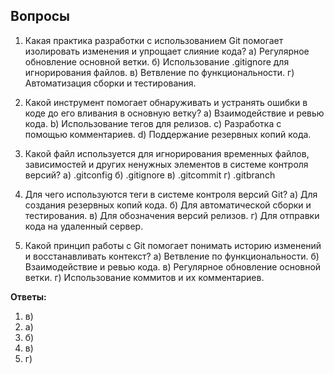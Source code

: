 ## Вопросы

1. Какая практика разработки с использованием Git помогает изолировать изменения и упрощает слияние кода?
   а) Регулярное обновление основной ветки.
   б) Использование .gitignore для игнорирования файлов.
   в) Ветвление по функциональности.
   г) Автоматизация сборки и тестирования.

2. Какой инструмент помогает обнаруживать и устранять ошибки в коде до его вливания в основную ветку?
   a) Взаимодействие и ревью кода.
   b) Использование тегов для релизов.
   c) Разработка с помощью комментариев.
   d) Поддержание резервных копий кода.

3. Какой файл используется для игнорирования временных файлов, зависимостей и других ненужных элементов в системе контроля версий?
   а) .gitconfig
   б) .gitignore
   в) .gitcommit
   г) .gitbranch

4. Для чего используются теги в системе контроля версий Git?
   а) Для создания резервных копий кода.
   б) Для автоматической сборки и тестирования.
   в) Для обозначения версий релизов.
   г) Для отправки кода на удаленный сервер.

5. Какой принцип работы с Git помогает понимать историю изменений и восстанавливать контекст?
   а) Ветвление по функциональности.
   б) Взаимодействие и ревью кода.
   в) Регулярное обновление основной ветки.
   г) Использование коммитов и их комментариев.

**Ответы:**

1. в)
2. а)
3. б)
4. в)
5. г)